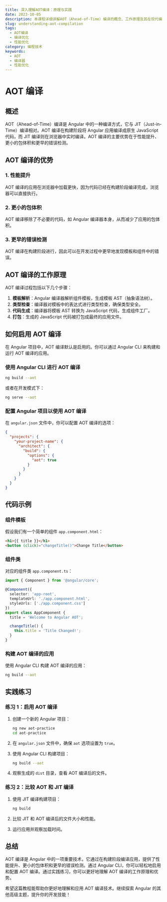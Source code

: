 ```yaml
---
title: 深入理解AOT编译：原理与实践
date: 2023-10-05
description: 本课程详细讲解AOT（Ahead-of-Time）编译的概念、工作原理及其在现代编程中的应用，帮助开发者优化代码性能。
slug: understanding-aot-compilation
tags:
  - AOT编译
  - 编译优化
  - 性能优化
category: 编程技术
keywords:
  - AOT
  - 编译器
  - 性能优化
---
```


# AOT 编译

## 概述

AOT（Ahead-of-Time）编译是 Angular 中的一种编译方式，它与 JIT（Just-in-Time）编译相对。AOT 编译在构建阶段将 Angular 应用编译成原生 JavaScript 代码，而 JIT 编译则在浏览器中实时编译。AOT 编译的主要优势在于性能提升、更小的包体积和更早的错误检测。

## AOT 编译的优势

### 1. 性能提升
AOT 编译的应用在浏览器中加载更快，因为代码已经在构建阶段编译完成，浏览器可以直接执行。

### 2. 更小的包体积
AOT 编译移除了不必要的代码，如 Angular 编译器本身，从而减少了应用的包体积。

### 3. 更早的错误检测
AOT 编译在构建阶段进行，因此可以在开发过程中更早地发现模板和组件中的错误。

## AOT 编译的工作原理

AOT 编译过程包括以下几个步骤：

1. **模板解析**：Angular 编译器解析组件模板，生成模板 AST（抽象语法树）。
2. **类型检查**：编译器对模板中的表达式进行类型检查，确保类型安全。
3. **代码生成**：编译器将模板 AST 转换为 JavaScript 代码，生成组件工厂。
4. **打包**：生成的 JavaScript 代码被打包成最终的应用文件。

## 如何启用 AOT 编译

在 Angular 项目中，AOT 编译默认是启用的。你可以通过 Angular CLI 来构建和运行 AOT 编译的应用。

### 使用 Angular CLI 进行 AOT 编译

```bash
ng build --aot
```

或者在开发模式下：

```bash
ng serve --aot
```

### 配置 Angular 项目以使用 AOT 编译

在 `angular.json` 文件中，你可以配置 AOT 编译的选项：

```json
{
  "projects": {
    "your-project-name": {
      "architect": {
        "build": {
          "options": {
            "aot": true
          }
        }
      }
    }
  }
}
```

## 代码示例

### 组件模板

假设我们有一个简单的组件 `app.component.html`：

```html
<h1>{{ title }}</h1>
<button (click)="changeTitle()">Change Title</button>
```

### 组件类

对应的组件类 `app.component.ts`：

```typescript
import { Component } from '@angular/core';

@Component({
  selector: 'app-root',
  templateUrl: './app.component.html',
  styleUrls: ['./app.component.css']
})
export class AppComponent {
  title = 'Welcome to Angular AOT';

  changeTitle() {
    this.title = 'Title Changed!';
  }
}
```

### 构建 AOT 编译的应用

使用 Angular CLI 构建 AOT 编译的应用：

```bash
ng build --aot
```

## 实践练习

### 练习 1：启用 AOT 编译

1. 创建一个新的 Angular 项目：

   ```bash
   ng new aot-practice
   cd aot-practice
   ```

2. 在 `angular.json` 文件中，确保 `aot` 选项设置为 `true`。

3. 使用 Angular CLI 构建项目：

   ```bash
   ng build --aot
   ```

4. 观察生成的 `dist` 目录，查看 AOT 编译后的文件。

### 练习 2：比较 AOT 和 JIT 编译

1. 使用 JIT 编译构建项目：

   ```bash
   ng build
   ```

2. 比较 JIT 和 AOT 编译后的文件大小和性能。

3. 运行应用并观察加载时间。

## 总结

AOT 编译是 Angular 中的一项重要技术，它通过在构建阶段编译应用，提供了性能提升、更小的包体积和更早的错误检测。通过 Angular CLI，你可以轻松地启用和配置 AOT 编译。通过实践练习，你可以更好地理解 AOT 编译的工作原理和优势。

希望这篇教程能帮助你更好地理解和应用 AOT 编译技术。继续探索 Angular 的其他高级主题，提升你的开发技能！